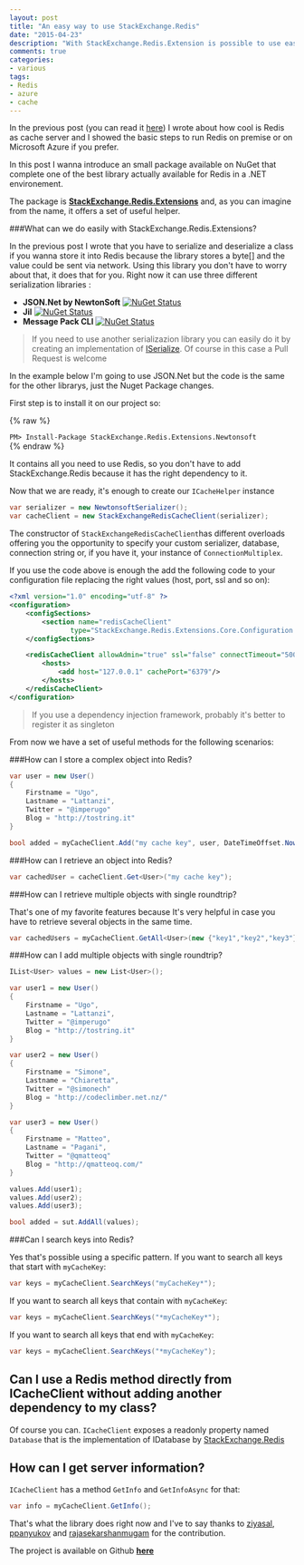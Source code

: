 ```yaml
---
layout: post
title: "An easy way to use StackExchange.Redis"
date: "2015-04-23"
description: "With StackExchange.Redis.Extension is possible to use easily some cool features of Redis, starting from storing and reading multiple object in a single roundtrip to check the server status"
comments: true
categories:
- various
tags:
- Redis
- azure
- cache
---
```


In the previous post (you can read it [here](http://tostring.it/2015/03/05/all-you-need-to-know-about-redis/)) I wrote about how cool is Redis as cache server and I showed the basic steps to run Redis on premise or on Microsoft Azure if you prefer.

In this post I wanna introduce an small package available on NuGet that complete one of the best library actually available for Redis in a .NET environement.

The package is **[StackExchange.Redis.Extensions](https://github.com/imperugo/StackExchange.Redis.Extensions)** and, as you can imagine from the name, it offers a set of useful helper.


###What can we do easily with StackExchange.Redis.Extensions?

In the previous post I wrote that you have to serialize and deserialize a class if you wanna store it into Redis because the library stores a byte[] and the value could be sent via network.
Using this library you don't have to worry about that, it does that for you.
Right now it can use three different serialization libraries :

- **JSON.Net by NewtonSoft** [![NuGet Status](http://img.shields.io/nuget/v/StackExchange.Redis.Extensions.Newtonsoft.svg?style=flat)](https://www.nuget.org/packages/StackExchange.Redis.Extensions.Newtonsoft/)
- **Jil** [![NuGet Status](http://img.shields.io/nuget/v/StackExchange.Redis.Extensions.Jil.svg?style=flat)](https://www.nuget.org/packages/StackExchange.Redis.Extensions.Jil/)
- **Message Pack CLI** [![NuGet Status](http://img.shields.io/nuget/v/StackExchange.Redis.Extensions.MsgPack.svg?style=flat)](https://www.nuget.org/packages/StackExchange.Redis.Extensions.MsgPack/)

>If you need to use another serializazion library you can easily do it by creating an implementation  of [ISerialize](https://github.com/imperugo/StackExchange.Redis.Extensions/blob/master/src/StackExchange.Redis.Extensions.Core/ISerializer.cs). Of course in this case a Pull Request is welcome

In the example below I'm going to use JSON.Net but the code is the same for the other librarys, just the Nuget Package changes.

First step is to install it on our project so:

{% raw %}
<div class="nuget-badge">
    <code>PM&gt; Install-Package StackExchange.Redis.Extensions.Newtonsoft</code>
</div>
{% endraw %}

It contains all you need to use Redis, so you don't have to add StackExchange.Redis because it has the right dependency to it.

Now that we are ready, it's enough to create our ```ICacheHelper``` instance

```csharp
var serializer = new NewtonsoftSerializer();
var cacheClient = new StackExchangeRedisCacheClient(serializer);
```

The constructor of ```StackExchangeRedisCacheClient```has different overloads offering you the opportunity to specify your custom serializer, database, connection string or, if you have it, your instance of ```ConnectionMultiplex```.

If you use the code above is enough the add the following code to your configuration file replacing the right values (host, port, ssl and so on):

```xml
<?xml version="1.0" encoding="utf-8" ?>
<configuration>
    <configSections>
        <section name="redisCacheClient"
               type="StackExchange.Redis.Extensions.Core.Configuration.RedisCachingSectionHandler, StackExchange.Redis.Extensions.Core" />
    </configSections>

    <redisCacheClient allowAdmin="true" ssl="false" connectTimeout="5000" database="0">
        <hosts>
            <add host="127.0.0.1" cachePort="6379"/>
        </hosts>
    </redisCacheClient>
</configuration>
```



>If you use a dependency injection framework, probably it's better to register it as singleton

From now we have a set of useful methods for the following scenarios:

###How can I store a complex object into Redis?

```csharp
var user = new User()
{
    Firstname = "Ugo",
    Lastname = "Lattanzi",
    Twitter = "@imperugo"
    Blog = "http://tostring.it"
}

bool added = myCacheClient.Add("my cache key", user, DateTimeOffset.Now.AddMinutes(10));
```

###How can I retrieve an object into Redis?

```csharp
var cachedUser = cacheClient.Get<User>("my cache key");
```

###How can I retrieve multiple objects with single roundtrip?

That's one of my favorite features because It's very helpful in case you have to retrieve several objects in the same time. 

```csharp
var cachedUsers = myCacheClient.GetAll<User>(new {"key1","key2","key3"});
```

###How can I add multiple objects with single roundtrip?

```csharp
IList<User> values = new List<User>();

var user1 = new User()
{
    Firstname = "Ugo",
    Lastname = "Lattanzi",
    Twitter = "@imperugo"
    Blog = "http://tostring.it"
}

var user2 = new User()
{
    Firstname = "Simone",
    Lastname = "Chiaretta",
    Twitter = "@simonech"
    Blog = "http://codeclimber.net.nz/"
}

var user3 = new User()
{
    Firstname = "Matteo",
    Lastname = "Pagani",
    Twitter = "@qmatteoq"
    Blog = "http://qmatteoq.com/"
}

values.Add(user1);
values.Add(user2);
values.Add(user3);

bool added = sut.AddAll(values);
```

###Can I search keys into Redis?

Yes that's possible using a specific pattern.
If you want to search all keys that start with ```myCacheKey```:

```csharp
var keys = myCacheClient.SearchKeys("myCacheKey*");
```

If you want to search all keys that contain with ```myCacheKey```:

```csharp
var keys = myCacheClient.SearchKeys("*myCacheKey*");
```

If you want to search all keys that end with ```myCacheKey```:

```csharp
var keys = myCacheClient.SearchKeys("*myCacheKey");
```

## Can I use a Redis method directly from ICacheClient without adding another dependency to my class?

Of course you can. ```ICacheClient``` exposes a readonly property named ```Database``` that is the implementation of IDatabase by [StackExchange.Redis](https://github.com/StackExchange/StackExchange.Redis)


## How can I get server information?
```ICacheClient``` has a method ```GetInfo``` and ```GetInfoAsync``` for that:

```csharp
var info = myCacheClient.GetInfo();
```

That's what the library does right now and I've to say thanks to [ziyasal](https://github.com/ziyasal), [ppanyukov](https://github.com/ppanyukov) and [rajasekarshanmugam](https://github.com/rajasekarshanmugam) for the contribution.

The project is available on Github **[here](https://github.com/imperugo/StackExchange.Redis.Extensions)**
